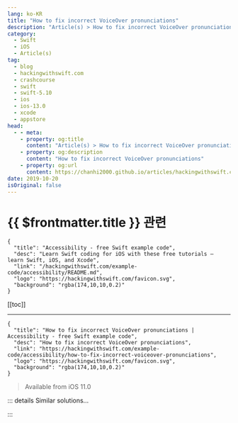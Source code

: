```yaml
---
lang: ko-KR
title: "How to fix incorrect VoiceOver pronunciations"
description: "Article(s) > How to fix incorrect VoiceOver pronunciations"
category:
  - Swift
  - iOS
  - Article(s)
tag: 
  - blog
  - hackingwithswift.com
  - crashcourse
  - swift
  - swift-5.10
  - ios
  - ios-13.0
  - xcode
  - appstore
head:
  - - meta:
    - property: og:title
      content: "Article(s) > How to fix incorrect VoiceOver pronunciations"
    - property: og:description
      content: "How to fix incorrect VoiceOver pronunciations"
    - property: og:url
      content: https://chanhi2000.github.io/articles/hackingwithswift.com/example-code/accessibility/how-to-fix-incorrect-voiceover-pronunciations.html
date: 2019-10-20
isOriginal: false
---
```


# {{ $frontmatter.title }} 관련

```component VPCard
{
  "title": "Accessibility - free Swift example code",
  "desc": "Learn Swift coding for iOS with these free tutorials – learn Swift, iOS, and Xcode",
  "link": "/hackingwithswift.com/example-code/accessibility/README.md",
  "logo": "https://hackingwithswift.com/favicon.svg",
  "background": "rgba(174,10,10,0.2)"
}
```

[[toc]]

---

```component VPCard
{
  "title": "How to fix incorrect VoiceOver pronunciations | Accessibility - free Swift example code",
  "desc": "How to fix incorrect VoiceOver pronunciations",
  "link": "https://hackingwithswift.com/example-code/accessibility/how-to-fix-incorrect-voiceover-pronunciations",
  "logo": "https://hackingwithswift.com/favicon.svg",
  "background": "rgba(174,10,10,0.2)"
}
```

> Available from iOS 11.0

<!-- TODO: 작성 -->

<!--
As clever as VoiceOver is, sometimes it will get the pronunciation wrong for certain words – particularly when it’s missing some context that would have made clear what the correct pronunciation was.

For example, if you have a `UILabel` containing the string “Live” should that be pronounced as “liv” or as “lyve”? Or how about “Read” – is that pronounced as “reed” or “red”? There’s no way for VoiceOver to know unless you tell it.

The official way to do this is by using the `UIAccessibilitySpeechAttributeIPANotation` key in an attributed string, but in practice using that just makes your sounds come out poorly.

An easier way that also produces better results is just to use your own phonetic lettering. For example:

```swift
label.text = "read"
label.accessibilityLabel = "red"
```

Using this approach, the screen will show “read” but VoiceOver users will hear “red” – it works for everyone.

There are two places where this approach either won’t be enough or will prove extremely complicated.

First, if you use foreign languages inside your app they will be read out as if they were the user’s primary language. So, French words might be pronounced as if they were English, for example.

Second, if your app uses punctuation that the user needs to hear audibly, the result won’t be what you hoped for. For example, if you write some Swift code like `user.name` that will be interpreted by VoiceOver as “user (pause) name” rather than “user period name”.

Both of these problems can be fixed by using special attributes of `NSAttributedString`. For example, we can specify the language for an attributed string like this:

```swift
let attributedString1 = NSAttributedString(
    string: "Bonjour", attributes: [.accessibilitySpeechLanguage: "fr-FR"]
)

label.text = "Bonjour"
label.accessibilityAttributedLabel = attributedString1
```

And we can tell VoiceOver to read all punctuation like this:

```swift
let attributedString2 = NSAttributedString(
    string: "user.name", attributes: [.accessibilitySpeechPunctuation: true]
)

label.text = "user.name"
label.accessibilityAttributedLabel = attributedString2
```

Much better!

-->

::: details Similar solutions…

<!--
/quick-start/swiftui/how-to-make-voiceover-read-characters-individually">How to make VoiceOver read characters individually 
/example-code/accessibility/how-to-help-voiceover-read-specific-kinds-of-text-using-accessibilitytextualcontext">How to help VoiceOver read specific kinds of text using accessibilityTextualContext 
/example-code/uikit/how-to-fix-the-error-failed-to-instantiate-the-default-view-controller-for-uimainstoryboardfile">How to fix the error “Failed to instantiate the default view controller for UIMainStoryboardFile” 
/quick-start/swiftui/how-to-fix-a-form-picker-or-a-navigationlink-that-isnt-tappable">How to fix a Form Picker or a NavigationLink that isn’t tappable 
/quick-start/swiftui/how-to-fix-ambiguous-reference-to-member-buildblock">How to fix “Ambiguous reference to member 'buildBlock()’”</a>
-->

:::


